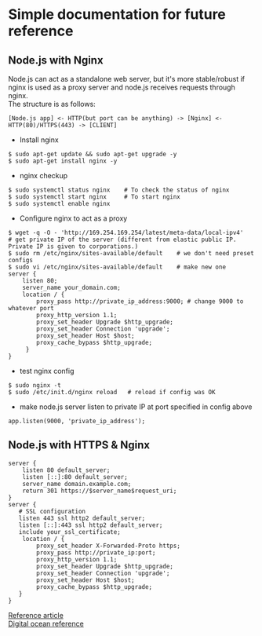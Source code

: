 # Simple documentation for future reference

## Node.js with Nginx
Node.js can act as a standalone web server, but it's more stable/robust if nginx is used as a proxy server and node.js receives requests through nginx.  
The structure is as follows:  
```
[Node.js app] <- HTTP(but port can be anything) -> [Nginx] <- HTTP(80)/HTTPS(443) -> [CLIENT]
```
- Install nginx
```
$ sudo apt-get update && sudo apt-get upgrade -y
$ sudo apt-get install nginx -y
```
- nginx checkup
```
$ sudo systemctl status nginx    # To check the status of nginx
$ sudo systemctl start nginx     # To start nginx
$ sudo systemctl enable nginx
```
- Configure nginx to act as a proxy
```
$ wget -q -O - 'http://169.254.169.254/latest/meta-data/local-ipv4'    # get private IP of the server (different from elastic public IP. Private IP is given to corporations.)
$ sudo rm /etc/nginx/sites-available/default    # we don't need preset configs
$ sudo vi /etc/nginx/sites-available/default    # make new one
server {
    listen 80;
    server_name your_domain.com;
    location / {
        proxy_pass http://private_ip_address:9000; # change 9000 to whatever port
        proxy_http_version 1.1;
        proxy_set_header Upgrade $http_upgrade;
        proxy_set_header Connection 'upgrade';
        proxy_set_header Host $host;
        proxy_cache_bypass $http_upgrade;
     }
}
```
- test nginx config
```
$ sudo nginx -t
$ sudo /etc/init.d/nginx reload   # reload if config was OK
```
- make node.js server listen to private IP at port specified in config above
```
app.listen(9000, 'private_ip_address');
```

## Node.js with HTTPS & Nginx
```
server {
    listen 80 default_server;
    listen [::]:80 default_server;
    server_name domain.example.com;
    return 301 https://$server_name$request_uri;
}
server {
   # SSL configuration
   listen 443 ssl http2 default_server;
   listen [::]:443 ssl http2 default_server;
   include your_ssl_certificate;
    location / {
        proxy_set_header X-Forwarded-Proto https;
        proxy_pass http://private_ip:port;
        proxy_http_version 1.1;
        proxy_set_header Upgrade $http_upgrade;
        proxy_set_header Connection 'upgrade';
        proxy_set_header Host $host;
        proxy_cache_bypass $http_upgrade;
   }
}
```

[Reference article](https://medium.com/@utkarsh_verma/configure-nginx-as-a-web-server-and-reverse-proxy-for-nodejs-application-on-aws-ubuntu-16-04-server-872922e21d38)  
[Digital ocean reference](https://www.digitalocean.com/community/tutorials/how-to-set-up-a-node-js-application-for-production-on-ubuntu-16-04)  